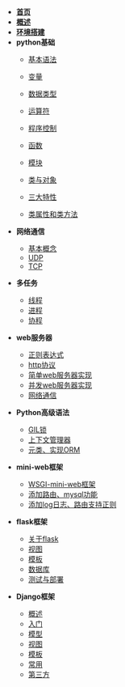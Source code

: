* [**首页**](README.md)
* [**概述**](sections/1.summary.md)
* [**环境搭建**](sections/2.环境搭建.md)
* **python基础**
  * [基本语法](sections/3.基础/1.基本语法.md)
  * [变量](sections/3.基础/2.变量.md)
  * [数据类型](sections/3.基础/3.数据类型.md)
  * [运算符](sections/3.基础/4.运算符.md)
  * [程序控制](sections/3.基础/5.程序控制.md)
  * [函数](sections/3.基础/6.函数.md)
  * [模块](sections/3.基础/7.模块.md)
  
  * [类与对象](sections/oo/1.md)
  * [三大特性](oo/2.md)
  * [类属性和类方法](oo/3.md)

- **网络通信**
  - [基本概念](network/network_1.md)
  - [UDP](network/network_2.md)
  - [TCP](network/network_3.md)
- **多任务**
  - [线程](multi/multi_2.md)
  - [进程](multi/multi_1.md)
  - [协程](multi/multi_3.md)

- **web服务器**
  - [正则表达式](web/web_1.md)
  - [http协议](web/web_2.md)
  - [简单web服务器实现](web/web_3.md)
  - [并发web服务器实现](web/web_4.md)
  - [网络通信](web/web_5.md)

- **Python高级语法**
  - [GIL锁](senior/senior_1.md)
  - [上下文管理器](senior/senior_2.md)
  - [元类、实现ORM](senior/senior_3.md)
  
- **mini-web框架**
  - [WSGI-mini-web框架](mini-web/mini-web_01.md)
  - [添加路由、mysql功能](mini-web/mini-web_02.md)
  - [添加log日志、路由支持正则](mini-web/mini-web_03.md)

- **flask框架**
  - [关于flask](flask/flask_01.md)
  - [视图](flask/flask_02.md)
  - [模板](flask/flask_03.md)
  - [数据库](flask/flask_04.md)
  - [测试与部署](flask/flask_05.md)

- **Django框架**
  - [概述](6.框架/django/概述.md)
  - [入门](6.框架/django/入门.md)
  - [模型](6.框架/django/模型.md)
  - [视图](6.框架/django/视图.md)
  - [模板](6.框架/django/模板.md)
  - [常用](6.框架/django/常用.md)
  - [第三方](6.框架/django/第三方.md)


